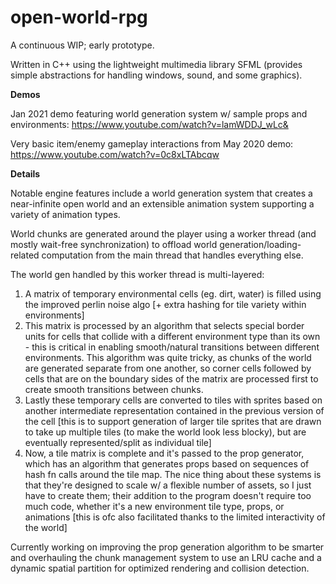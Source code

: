 # open-world-rpg

A continuous WIP; early prototype.

Written in C++ using the lightweight multimedia library SFML (provides simple abstractions for handling windows, sound, and some graphics).

**Demos**

Jan 2021 demo featuring world generation system w/  sample props and environments: https://www.youtube.com/watch?v=lamWDDJ_wLc&

Very basic item/enemy gameplay interactions from May 2020 demo: https://www.youtube.com/watch?v=0c8xLTAbcqw

**Details**

Notable engine features include a world generation system that creates a near-infinite open world and an extensible animation system supporting a variety of animation types. 

World chunks are generated around the player using a worker thread (and mostly wait-free synchronization) to offload world generation/loading-related computation from the main thread that handles everything else. 

The world gen handled by this worker thread is multi-layered: 
1. A matrix of temporary environmental cells (eg. dirt, water) is filled using the improved perlin noise algo [+ extra hashing for tile variety within environments]
2. This matrix is processed by an algorithm that selects special border units for cells that collide with a different environment type than its own - this is critical in enabling smooth/natural transitions between different environments. This algorithm was quite tricky, as chunks of the world are generated separate from one another, so corner cells followed by cells that are on the boundary sides of the matrix are processed first to create smooth transitions between chunks.
3. Lastly these temporary cells are converted to tiles with sprites based on another intermediate representation contained in the previous version of the cell [this is to support  generation of larger tile sprites that are drawn to take up multiple tiles (to make the world look less blocky), but are eventually represented/split as individual tile]
4. Now, a tile matrix is complete and it's passed to the prop generator, which has an algorithm that generates props based on sequences of hash fn calls around the tile map.
The nice thing about these systems is that they're designed to scale w/ a flexible number of assets, so I just have to create them; their addition to the program doesn't require too much code, whether it's a new environment tile type, props, or animations [this is ofc also facilitated thanks to the limited interactivity of the world]

Currently working on improving the prop generation algorithm to be smarter and overhauling the chunk management system to use an LRU cache and a dynamic spatial partition for optimized rendering and collision detection.
